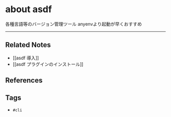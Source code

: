 # about asdf
各種言語等のバージョン管理ツール
anyenvより起動が早くおすすめ

---
## Related Notes
- [[asdf 導入]]
- [[asdf プラグインのインストール]]

## References


## Tags
- `#cli`